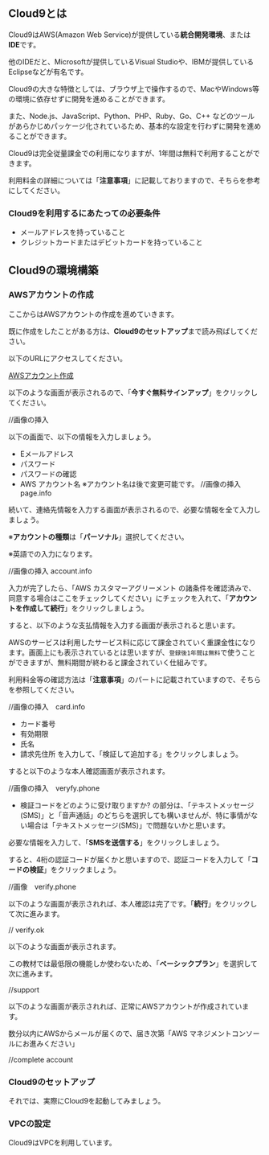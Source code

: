 ## Cloud9とは

Cloud9はAWS(Amazon Web Service)が提供している**統合開発環境**、または**IDE**です。

他のIDEだと、Microsoftが提供しているVisual Studioや、IBMが提供しているEclipseなどが有名です。

Cloud9の大きな特徴としては、ブラウザ上で操作するので、MacやWindows等の環境に依存せずに開発を進めることができます。

また、Node.js、JavaScript、Python、PHP、Ruby、Go、C++ などのツールがあらかじめパッケージ化されているため、基本的な設定を行わずに開発を進めることができます。

Cloud9は完全従量課金での利用になりますが、1年間は無料で利用することができます。

利用料金の詳細については「**注意事項**」に記載しておりますので、そちらを参考にしてください。

### Cloud9を利用するにあたっての必要条件
- メールアドレスを持っていること
- クレジットカードまたはデビットカードを持っていること

## Cloud9の環境構築

### AWSアカウントの作成

ここからはAWSアカウントの作成を進めていきます。

既に作成をしたことがある方は、**Cloud9のセットアップ**まで読み飛ばしてください。

以下のURLにアクセスしてください。

[AWSアカウント作成](https://aws.amazon.com/jp/register-flow/)

以下のような画面が表示されるので、「**今すぐ無料サインアップ**」をクリックしてください。

//画像の挿入

以下の画面で、以下の情報を入力しましょう。
- Eメールアドレス
- パスワード
- パスワードの確認
- AWS アカウント名
※アカウント名は後で変更可能です。
//画像の挿入page.info

続いて、連絡先情報を入力する画面が表示されるので、必要な情報を全て入力しましょう。

※**アカウントの種類**は「**パーソナル**」選択してください。

※英語での入力になります。

//画像の挿入 account.info

入力が完了したら、「AWS カスタマーアグリーメント の諸条件を確認済みで、同意する場合はここをチェックしてください」にチェックを入れて、「**アカウントを作成して続行**」をクリックしましょう。

すると、以下のような支払情報を入力する画面が表示されると思います。

AWSのサービスは利用したサービス料に応じて課金されていく重課金性になります。画面上にも表示されているとは思いますが、`登録後1年間は無料`で使うことができますが、無料期間が終わると課金されていく仕組みです。

利用料金等の確認方法は「**注意事項**」のパートに記載されていますので、そちらを参照してください。

//画像の挿入　card.info


- カード番号
- 有効期限
- 氏名
- 請求先住所
を入力して、「検証して追加する」をクリックしましょう。

すると以下のような本人確認画面が表示されます。

//画像の挿入　veryfy.phone

- 検証コードをどのように受け取りますか?
の部分は、「テキストメッセージ(SMS)」と「音声通話」のどちらを選択しても構いませんが、特に事情がない場合は「テキストメッセージ(SMS)」で問題ないかと思います。

必要な情報を入力して、「**SMSを送信する**」をクリックしましょう。

すると、4桁の認証コードが届くかと思いますので、認証コードを入力して「**コードの検証**」をクリックましょう。

//画像　verify.phone

以下のような画面が表示されれば、本人確認は完了です。「**続行**」をクリックして次に進みます。

// verify.ok

以下のような画面が表示されます。

この教材では最低限の機能しか使わないため、「**ベーシックプラン**」を選択して次に進みます。

//support

以下のような画面が表示されれば、正常にAWSアカウントが作成されています。

数分以内にAWSからメールが届くので、届き次第「AWS マネジメントコンソールにお進みください」

//complete account

### Cloud9のセットアップ

それでは、実際にCloud9を起動してみましょう。

### VPCの設定

Cloud9はVPCを利用しています。

